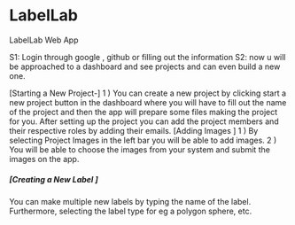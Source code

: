 # LabelLab
LabelLab Web App

S1: Login through google , github or filling out the information
S2: now u will be approached to a dashboard and see  projects and can even build a new one.

   [Starting a New Project-]
1 ) You can create a new project by clicking start a new project button in the dashboard where you will have to fill out the name of the project and then the app will prepare some files making the project for you.
      After setting up the project you can add the project members and their             respective roles by adding their emails.
    [Adding Images ]
1 ) By selecting Project Images in the left bar you will be able to add images. 2 ) You will be able to choose the images from your system and submit the images on the app.
 ##### [Creating a New Label ]
You can make multiple new labels by typing the name of the label. Furthermore, selecting the label type for eg a polygon sphere, etc.
